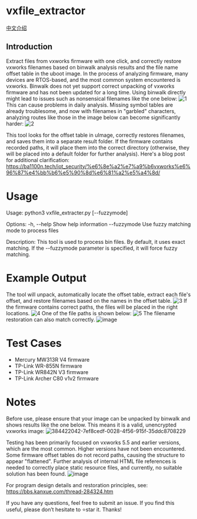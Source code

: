 # vxfile_extractor
[中文介绍](https://github.com/0xba1100n/vxfile_extractor/blob/main/README.md)

## Introduction
Extract files from vxworks firmware with one click, and correctly restore vxworks filenames based on binwalk analysis results and the file name offset table in the uboot image.
In the process of analyzing firmware, many devices are RTOS-based, and the most common system encountered is vxworks.
Binwalk does not yet support correct unpacking of vxworks firmware and has not been updated for a long time. Using binwalk directly might lead to issues such as nonsensical filenames like the one below:
![1](https://github.com/user-attachments/assets/7aaf1cee-de63-4af5-b145-95eafdfd2d88)
This can cause problems in daily analysis. Missing symbol tables are already troublesome, and now with filenames in "garbled" characters, analyzing routes like those in the image below can become significantly harder:
![2](https://github.com/user-attachments/assets/2f179233-c580-4f01-bef3-fd7c9b7fd512)

This tool looks for the offset table in uImage, correctly restores filenames, and saves them into a separate result folder. If the firmware contains recorded paths, it will place them into the correct directory (otherwise, they will be placed into a default folder for further analysis).
Here's a blog post for additional clarification: https://ba1100n.tech/iot_security/%e6%8e%a2%e7%a9%b6vxworks%e6%96%87%e4%bb%b6%e5%90%8d%e6%81%a2%e5%a4%8d/

# Usage
Usage:
    python3 vxfile_extracter.py <bin file path> [--fuzzymode]

Options:
    -h, --help      Show help information
    --fuzzymode      Use fuzzy matching mode to process files

Description:
    This tool is used to process bin files. By default, it uses exact matching. If the --fuzzymode parameter is specified, it will force fuzzy matching.

# Example Output
The tool will unpack, automatically locate the offset table, extract each file's offset, and restore filenames based on the names in the offset table.
![3](https://github.com/user-attachments/assets/6279fdca-8e35-4227-aea4-1621d7b0a329)
If the firmware contains correct paths, the files will be placed in the right locations.
![4](https://github.com/user-attachments/assets/8f34b6ad-9655-4120-8e4d-3fc2efa180b6)
One of the file paths is shown below:
![5](https://github.com/user-attachments/assets/ae9c3f81-404e-46d1-a70d-e355e2ad12b8)
The filename restoration can also match correctly.
![image](https://github.com/user-attachments/assets/749b9416-5514-41da-ae15-5bff4ab66539)

# Test Cases
- Mercury MW313R V4 firmware
- TP-Link WR-855N firmware
- TP-Link WR842N V3 firmware
- TP-Link Archer C80 v1v2 firmware

# Notes
Before use, please ensure that your image can be unpacked by binwalk and shows results like the one below. This means it is a valid, unencrypted vxworks image:
![384422042-7ef8cedf-0028-4f56-915f-35ddc8708229](https://github.com/user-attachments/assets/b2b05bd0-6176-4a75-b840-95c56fedb36e)

Testing has been primarily focused on vxworks 5.5 and earlier versions, which are the most common. Higher versions have not been encountered.
Some firmware offset tables do not record paths, causing the structure to appear "flattened". Further analysis of internal HTML file references is needed to correctly place static resource files, and currently, no suitable solution has been found.
![image](https://github.com/user-attachments/assets/fb30a9dd-481d-4686-986c-20548dc40afd)

For program design details and restoration principles, see: https://bbs.kanxue.com/thread-284324.htm

If you have any questions, feel free to submit an issue. If you find this useful, please don’t hesitate to ⭐star it. Thanks!
